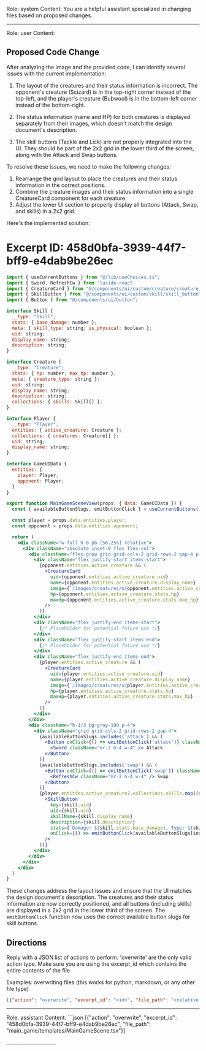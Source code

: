 Role: system
Content: You are a helpful assistant specialized in changing files based on proposed changes.
__________________
Role: user
Content: 
## Proposed Code Change
After analyzing the image and the provided code, I can identify several issues with the current implementation:

1. The layout of the creatures and their status information is incorrect. The opponent's creature (Scizard) is in the top-right corner instead of the top-left, and the player's creature (Bubwool) is in the bottom-left corner instead of the bottom-right.

2. The status information (name and HP) for both creatures is displayed separately from their images, which doesn't match the design document's description.

3. The skill buttons (Tackle and Lick) are not properly integrated into the UI. They should be part of the 2x2 grid in the lower third of the screen, along with the Attack and Swap buttons.

To resolve these issues, we need to make the following changes:

1. Rearrange the grid layout to place the creatures and their status information in the correct positions.
2. Combine the creature images and their status information into a single CreatureCard component for each creature.
3. Adjust the lower UI section to properly display all buttons (Attack, Swap, and skills) in a 2x2 grid.

Here's the implemented solution:

# Excerpt ID: 458d0bfa-3939-44f7-bff9-e4dab9be26ec
```jsx main_game/templates/MainGameScene.tsx
import { useCurrentButtons } from "@/lib/useChoices.ts";
import { Sword, RefreshCw } from 'lucide-react'
import { CreatureCard } from "@/components/ui/custom/creature/creature_card";
import { SkillButton } from "@/components/ui/custom/skill/skill_button";
import { Button } from "@/components/ui/button";

interface Skill {
  __type: "Skill";
  stats: { base_damage: number };
  meta: { skill_type: string; is_physical: boolean };
  uid: string;
  display_name: string;
  description: string;
}

interface Creature {
  __type: "Creature";
  stats: { hp: number; max_hp: number };
  meta: { creature_type: string };
  uid: string;
  display_name: string;
  description: string;
  collections: { skills: Skill[] };
}

interface Player {
  __type: "Player";
  entities: { active_creature: Creature };
  collections: { creatures: Creature[] };
  uid: string;
  display_name: string;
}

interface GameUIData {
  entities: {
    player: Player;
    opponent: Player;
  }
}

export function MainGameSceneView(props: { data: GameUIData }) {
  const { availableButtonSlugs, emitButtonClick } = useCurrentButtons()

  const player = props.data.entities.player;
  const opponent = props.data.entities.opponent;

  return (
    <div className="w-full h-0 pb-[56.25%] relative">
      <div className="absolute inset-0 flex flex-col">
        <div className="flex-grow grid grid-cols-2 grid-rows-2 gap-4 p-4">
          <div className="flex justify-start items-start">
            {opponent.entities.active_creature && (
              <CreatureCard
                uid={opponent.entities.active_creature.uid}
                name={opponent.entities.active_creature.display_name}
                image={`/images/creatures/${opponent.entities.active_creature.meta.creature_type}_front.png`}
                hp={opponent.entities.active_creature.stats.hp}
                maxHp={opponent.entities.active_creature.stats.max_hp}
              />
            )}
          </div>
          <div className="flex justify-end items-start">
            {/* Placeholder for potential future use */}
          </div>
          <div className="flex justify-start items-end">
            {/* Placeholder for potential future use */}
          </div>
          <div className="flex justify-end items-end">
            {player.entities.active_creature && (
              <CreatureCard
                uid={player.entities.active_creature.uid}
                name={player.entities.active_creature.display_name}
                image={`/images/creatures/${player.entities.active_creature.meta.creature_type}_back.png`}
                hp={player.entities.active_creature.stats.hp}
                maxHp={player.entities.active_creature.stats.max_hp}
              />
            )}
          </div>
        </div>
        <div className="h-1/3 bg-gray-100 p-4">
          <div className="grid grid-cols-2 grid-rows-2 gap-4">
            {availableButtonSlugs.includes('attack') && (
              <Button onClick={() => emitButtonClick('attack')} className="flex items-center justify-center">
                <Sword className="mr-2 h-4 w-4" /> Attack
              </Button>
            )}
            {availableButtonSlugs.includes('swap') && (
              <Button onClick={() => emitButtonClick('swap')} className="flex items-center justify-center">
                <RefreshCw className="mr-2 h-4 w-4" /> Swap
              </Button>
            )}
            {player.entities.active_creature?.collections.skills.map((skill, index) => (
              <SkillButton
                key={skill.uid}
                uid={skill.uid}
                skillName={skill.display_name}
                description={skill.description}
                stats={`Damage: ${skill.stats.base_damage}, Type: ${skill.meta.skill_type}`}
                onClick={() => emitButtonClick(availableButtonSlugs[index + 2])}
              />
            ))}
          </div>
        </div>
      </div>
    </div>
  )
}
```

These changes address the layout issues and ensure that the UI matches the design document's description. The creatures and their status information are now correctly positioned, and all buttons (including skills) are displayed in a 2x2 grid in the lower third of the screen. The `emitButtonClick` function now uses the correct available button slugs for skill buttons.

## Directions
Reply with a JSON list of actions to perform. 'overwrite' are the only valid action type. 
Make sure you are using the excerpt_id which contains the entire contents of the file

Examples:
overwriting files (this works for python, markdown, or any other file type)
```json output_example1
[{"action": "overwrite", "excerpt_id": "<id>", "file_path": "<relative file path>"}]
```

__________________
Role: assistant
Content: ```json
[{"action": "overwrite", "excerpt_id": "458d0bfa-3939-44f7-bff9-e4dab9be26ec", "file_path": "main_game/templates/MainGameScene.tsx"}]
```
__________________
